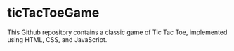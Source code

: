 # ticTacToeGame
This Github repository contains a classic game of Tic Tac Toe, implemented using HTML, CSS, and JavaScript. 
